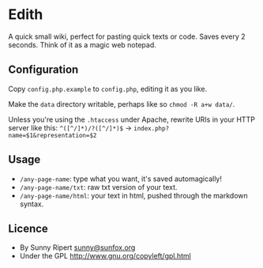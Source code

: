 Edith
=====

A quick small wiki, perfect for pasting quick texts or code.
Saves every 2 seconds. Think of it as a magic web notepad.

Configuration
-------------

Copy `config.php.example` to `config.php`, editing it as you like.

Make the `data` directory writable, perhaps like so `chmod -R a+w data/`.

Unless you're using the `.htaccess` under Apache, rewrite URIs in your HTTP server like this:
`^([^/]*)/?([^/]*)$` -> `index.php?name=$1&representation=$2`


Usage
-----

- `/any-page-name`: type what you want, it's saved automagically!
- `/any-page-name/txt`: raw txt version of your text.
- `/any-page-name/html`: your text in html, pushed through the markdown syntax.


Licence
------

- By Sunny Ripert <sunny@sunfox.org>
- Under the GPL http://www.gnu.org/copyleft/gpl.html
